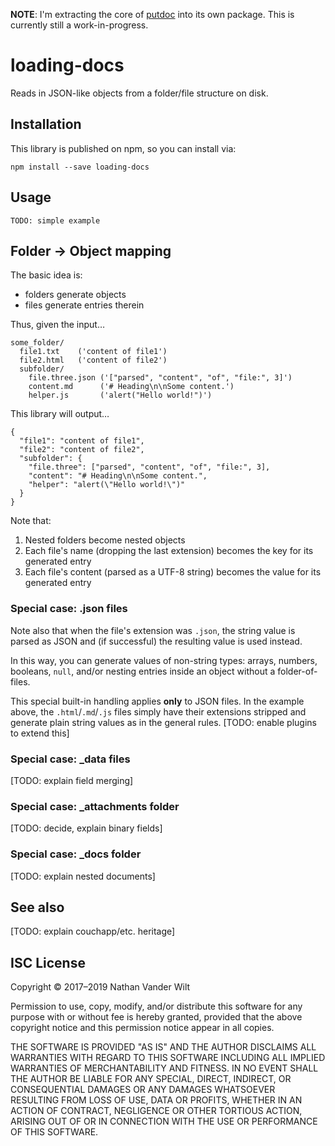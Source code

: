 **NOTE**: I'm extracting the core of [putdoc](https://github.com/natevw/putdoc) into its own package. This is currently still a work-in-progress.

# loading-docs

Reads in JSON-like objects from a folder/file structure on disk.

## Installation

This library is published on npm, so you can install via:

```
npm install --save loading-docs
```

## Usage

```
TODO: simple example
```

## Folder → Object mapping

The basic idea is:

* folders generate objects
* files generate entries therein


Thus, given the input…

```
some_folder/
  file1.txt    ('content of file1')
  file2.html   ('content of file2')
  subfolder/
    file.three.json ('["parsed", "content", "of", "file:", 3]')
    content.md      ('# Heading\n\nSome content.')
    helper.js       ('alert("Hello world!")')
```

This library will output…

```
{
  "file1": "content of file1",
  "file2": "content of file2",
  "subfolder": {
    "file.three": ["parsed", "content", "of", "file:", 3],
    "content": "# Heading\n\nSome content.",
    "helper": "alert(\"Hello world!\")"
  }
}
```

Note that:

1. Nested folders become nested objects
2. Each file's name (dropping the last extension) becomes the key for its generated entry
3. Each file's content (parsed as a UTF-8 string) becomes the value for its generated entry

### Special case: .json files

Note also that when the file's extension was `.json`, the string value is parsed as JSON and (if successful) the resulting value is used instead.

In this way, you can generate values of non-string types: arrays, numbers, booleans, `null`, and/or nesting entries inside an object without a folder-of-files.

This special built-in handling applies **only** to JSON files. In the example above, the `.html`/`.md`/`.js` files simply have their extensions stripped and generate plain string values as in the general rules. [TODO: enable plugins to extend this]

### Special case: _data files

[TODO: explain field merging]

### Special case: _attachments folder

[TODO: decide, explain binary fields]


### Special case: _docs folder

[TODO: explain nested documents]


## See also

[TODO: explain couchapp/etc. heritage]


## ISC License

Copyright © 2017–2019 Nathan Vander Wilt

Permission to use, copy, modify, and/or distribute this software for any purpose with or without fee is hereby granted, provided that the above copyright notice and this permission notice appear in all copies.

THE SOFTWARE IS PROVIDED "AS IS" AND THE AUTHOR DISCLAIMS ALL WARRANTIES WITH REGARD TO THIS SOFTWARE INCLUDING ALL IMPLIED WARRANTIES OF MERCHANTABILITY AND FITNESS. IN NO EVENT SHALL THE AUTHOR BE LIABLE FOR ANY SPECIAL, DIRECT, INDIRECT, OR CONSEQUENTIAL DAMAGES OR ANY DAMAGES WHATSOEVER RESULTING FROM LOSS OF USE, DATA OR PROFITS, WHETHER IN AN ACTION OF CONTRACT, NEGLIGENCE OR OTHER TORTIOUS ACTION, ARISING OUT OF OR IN CONNECTION WITH THE USE OR PERFORMANCE OF THIS SOFTWARE.
